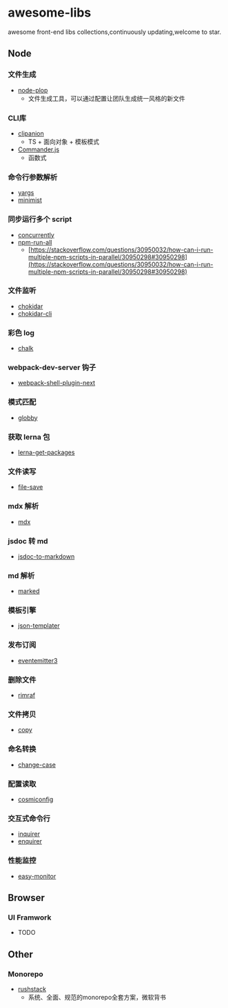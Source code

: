# awesome-libs

awesome front-end libs collections,continuously updating,welcome to star.

## Node

### 文件生成
- [node-plop](https://github.com/plopjs/plop#readme)
  - 文件生成工具，可以通过配置让团队生成统一风格的新文件  
  
### CLI库
- [clipanion](https://github.com/arcanis/clipanion)
  - TS + 面向对象 + 模板模式
- [Commander.js](https://github.com/tj/commander.js)
  - 函数式

### 命令行参数解析

- [yargs](https://www.npmjs.com/package/yargs)
- [minimist](https://www.npmjs.com/package/minimist)

### 同步运行多个 script

- [concurrently](https://www.npmjs.com/package/concurrently)
- [npm-run-all](https://www.npmjs.com/package/npm-run-all)
  - [https://stackoverflow.com/questions/30950032/how-can-i-run-multiple-npm-scripts-in-parallel/30950298#30950298](https://stackoverflow.com/questions/30950032/how-can-i-run-multiple-npm-scripts-in-parallel/30950298#30950298)

### 文件监听

- [chokidar](https://www.npmjs.com/package/chokidar)
- [chokidar-cli](https://www.npmjs.com/package/chokidar-cli)

### 彩色 log

- [chalk](https://www.npmjs.com/package/chalk)

### webpack-dev-server 钩子

- [webpack-shell-plugin-next](https://www.npmjs.com/package/webpack-shell-plugin-next)

### 模式匹配

- [globby](https://www.npmjs.com/package/globby)

### 获取 lerna 包

- [lerna-get-packages](https://www.npmjs.com/package/lerna-get-packages)

### 文件读写

- [file-save](https://www.npmjs.com/package/file-save)

### mdx 解析

- [mdx](https://github.com/mdx-js/mdx)

### jsdoc 转 md

- [jsdoc-to-markdown](https://www.npmjs.com/package/jsdoc-to-markdown)

### md 解析

- [marked](https://www.npmjs.com/package/marked)

### 模板引擎

- [json-templater](https://www.npmjs.com/package/json-templater)

### 发布订阅

- [eventemitter3](https://www.npmjs.com/package/eventemitter3)

### 删除文件

- [rimraf](https://www.npmjs.com/package/rimraf)

### 文件拷贝

- [copy](https://www.npmjs.com/package/copy)

### 命名转换

- [change-case](https://www.npmjs.com/package/change-case)

### 配置读取

- [cosmiconfig](https://github.com/davidtheclark/cosmiconfig)

### 交互式命令行

- [inquirer](https://www.npmjs.com/package/inquirer)
- [enquirer](https://www.npmjs.com/package/nquirer)

### 性能监控
- [easy-monitor](https://github.com/hyj1991/easy-monitor)


## Browser

### UI Framwork
- TODO

## Other

### Monorepo
- [rushstack](https://github.com/microsoft/rushstack)
  - 系统、全面、规范的monorepo全套方案，微软背书
